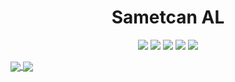 <h1 align="center">Sametcan AL</h1>

<p align="center">
  <a href="https://www.hackerrank.com/sametcanal53"><img src="https://img.shields.io/badge/-Hackerrank-2EC866?style=for-the-badge&logo=HackerRank&logoColor=white"></a>
  <a href="https://www.instagram.com/sametcanal53/"><img src="https://img.shields.io/badge/Instagram-E4405F?style=for-the-badge&logo=instagram&logoColor=white"></a>
  <a href="https://www.linkedin.com/in/sametcanal53/"><img src="https://img.shields.io/badge/LinkedIn-0077B5?style=for-the-badge&logo=linkedin&logoColor=white"></a>
  <a href="mailto:sametcanal53@gmail.com"><img src="https://img.shields.io/badge/Gmail-D14836?style=for-the-badge&logo=gmail&logoColor=white"></a>
  <a href="https://www.sametcanal.com"><img src="https://img.shields.io/badge/sametcanal.com-000000?style=for-the-badge&logo=About.website&logoColor=white"></a>
</p>

<a href="https://github.com/sametcanal53">
  <img align="center" src="https://github-readme-stats.vercel.app/api?username=sametcanal53&show_icons=true&theme=dark&hide_border=true" />
  <img align="center" src="https://github-readme-stats.vercel.app/api/top-langs/?username=sametcanal53&layout=compact&langs_count=10&theme=dark&hide_border=true" />
</a>

